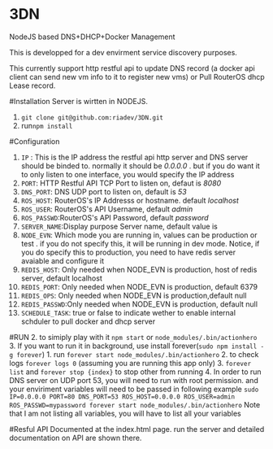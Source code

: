 3DN
===

NodeJS based DNS+DHCP+Docker Management 

This is developped for a dev envirment service discovery purposes.

This currently support http restful api to update DNS record (a docker api client can send new vm info to it to register new vms) or Pull RouterOS dhcp Lease record.

#Installation
Server is wirtten in NODEJS. 

1. `git clone git@github.com:riadev/3DN.git`
2. run`npm install`

#Configuration
 
1. `IP` : This is the IP address the restful api http server and DNS server should be binded to. normally it should be *0.0.0.0* . but if you do want it to only listen to one interface, you would specify the IP address
2. `PORT`: HTTP Restful API TCP Port to listen on, defaut is *8080*
3. `DNS_PORT`: DNS UDP port to listen on, default is *53*
4. `ROS_HOST`: RouterOS's IP Addresss or hostname. default *localhost*
5. `ROS_USER`: RouterOS's API Username, default *admin*
6. `ROS_PASSWD`:RouterOS's API Password, default *password*
7. `SERVER_NAME`:Display purpose Server name, default value is 
8. `NODE_EVN`: Which mode you are running in, values can be production or test . if you do not specify this, it will be running in dev mode. Notice, if you do specify this to production, you need to have redis server avaiable and configure it 
9. `REDIS_HOST`: Only needed when NODE_EVN is production, host of redis server, default localhost
10. `REDIS_PORT`: Only needed when NODE_EVN is production, default 6379
11. `REDIS_OPS`: Only needed when NODE_EVN is production,default null
12. `REDIS_PASSWD`:Only needed when NODE_EVN is production, default null
13. `SCHEDULE_TASK`: true or false to indicate wether to enable internal schduler to pull docker and dhcp server

#RUN
2. to simiply play with it  `npm start` or `node_modules/.bin/actionhero `
3. If you want to run it in background, use install forever(`sudo npm install -g forever`) 
	1. run `forever start node_modules/.bin/actionhero` 
	2. to check logs `forever logs 0` (assuming you are running this app only)
	3. `forever list` and `forever stop {index}` to stop other from running 
4. In order to run DNS server on UDP port 53, you will need to run with root permission. and your enviriment variables will need to be passed in following example `sudo  IP=0.0.0.0 PORT=80 DNS_PORT=53 ROS_HOST=0.0.0.0 ROS_USER=admin ROS_PASSWD=mypassword forever start node_modules/.bin/actionhero` Note that I am not listing all variables, you will have to list all your variables 

#Resful API
Documented at the index.html page. run the server and detailed documentation on API are shown there.
